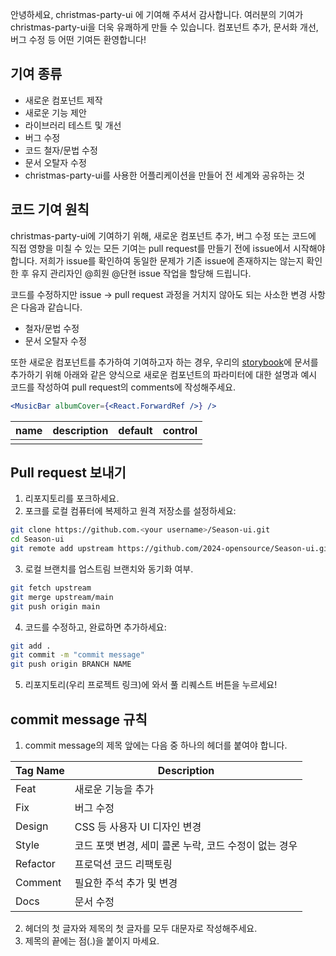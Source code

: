안녕하세요, christmas-party-ui 에 기여해 주셔서 감사합니다. 여러분의 기여가 christmas-party-ui을 더욱 유쾌하게 만들 수 있습니다. 
컴포넌트 추가, 문서화 개선, 버그 수정 등 어떤 기여든 환영합니다!

## 기여 종류

- 새로운 컴포넌트 제작
- 새로운 기능 제안
- 라이브러리 테스트 및 개선
- 버그 수정
- 코드 철자/문법 수정
- 문서 오탈자 수정
- christmas-party-ui를 사용한 어플리케이션을 만들어 전 세계와 공유하는 것

## 코드 기여 원칙

christmas-party-ui에 기여하기 위해, 새로운 컴포넌트 추가, 버그 수정 또는 코드에 직접 영향을 미칠 수 있는 모든 기여는 pull request를 만들기 전에 issue에서 시작해야 합니다. 저희가 issue를 확인하여 동일한 문제가 기존 issue에 존재하지는 않는지 확인한 후 유지 관리자인 @희원 @단현 issue 작업을 할당해 드립니다.

코드를 수정하지만 issue → pull request 과정을 거치지 않아도 되는 사소한 변경 사항은 다음과 같습니다.

- 철자/문법 수정
- 문서 오탈자 수정

또한 새로운 컴포넌트를 추가하여 기여하고자 하는 경우, 우리의 [storybook](https://672ac48d7049f10e7114725c-yihgmsplsk.chromatic.com/?path=/docs/components-card--docs)에 문서를 추가하기 위해 아래와 같은 양식으로 새로운 컴포넌트의 파라미터에 대한 설명과 예시 코드를 작성하여 pull request의 comments에 작성해주세요.

```jsx
<MusicBar albumCover={<React.ForwardRef />} />
```

| name | description | default | control |
| --- | --- | --- | --- |
|  |  |  |  |

## Pull request 보내기

1. 리포지토리를 포크하세요.
2. 포크를 로컬 컴퓨터에 복제하고 원격 저장소를 설정하세요:

```bash
git clone https://github.com.<your username>/Season-ui.git
cd Season-ui
git remote add upstream https://github.com/2024-opensource/Season-ui.git
```

3. 로컬 브랜치를 업스트림 브랜치와 동기화 여부.

```bash
git fetch upstream
git merge upstream/main
git push origin main
```

4. 코드를 수정하고, 완료하면 추가하세요:

```bash
git add .
git commit -m "commit message"
git push origin BRANCH NAME
```

5. 리포지토리(우리 프로젝트 링크)에 와서 풀 리퀘스트 버튼을 누르세요!


## commit message 규칙

1. commit message의 제목 앞에는 다음 중 하나의 헤더를 붙여야 합니다.

| Tag Name | Description |
| --- | --- |
| Feat | 새로운 기능을 추가 |
| Fix | 버그 수정 |
| Design | CSS 등 사용자 UI 디자인 변경 |
| Style | 코드 포맷 변경, 세미 콜론 누락, 코드 수정이 없는 경우 |
| Refactor | 프로덕션 코드 리팩토링 |
| Comment | 필요한 주석 추가 및 변경 |
| Docs | 문서 수정 |

2. 헤더의 첫 글자와 제목의 첫 글자를 모두 대문자로 작성해주세요.
3. 제목의 끝에는 점(.)을 붙이지 마세요.
